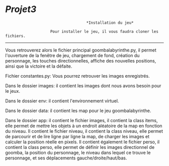 # *Projet3*

                                        *Installation du jeu*

                        Pour installer le jeu, il vous faudra cloner les fichiers. 

_____________________________________________________________________________________

Vous retrouverez alors le fichier principal goombalabyrinthe.py, il permet l'ouverture de la fenêtre de jeu, chargement de fond, création du personnage,  les touches directionnelles,  affiche des nouvelles positions, ainsi que la victoire et la défaite.

Fichier constantes.py: Vous pourrez retrouver les images enregistrés.

Dans le dossier images: il contient les images dont nous avons besoin pour le jeux.

Dans le dossier env: il contient l'environnement virtuel.

Dans le dossier data: il contient les map pour le jeu goombalabyrinthe.

Dans le dossier app: il contient le fichier images, il contient la class items, elle permet de mettre les objets à un endroit aléatoire de la map en fonction du niveau.
Il contient le fichier niveau, il contient la class niveau, elle permet de parcourir et de lire ligne par ligne la map, de charger les images et calculer la position réelle en pixels.
Il contient également le fichier perso, il contient la class perso, elle permet de définir les images directionnel de goomba, la position du personnage, le niveau dans lequel ce trouve le personnage, et ses déplacements gauche/droite/haut/bas.